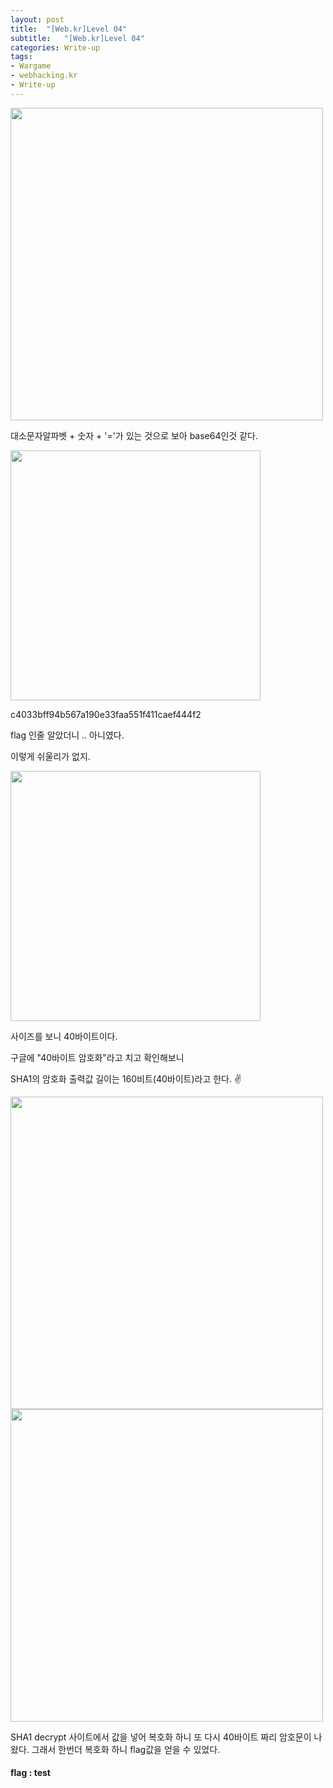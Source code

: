 ```yaml
---
layout: post
title:  "[Web.kr]Level 04"
subtitle:   "[Web.kr]Level 04"
categories: Write-up
tags:
- Wargame
- webhacking.kr
- Write-up
---
```


<img src="http://eliez3r.synology.me/assets/img/writeup/webkr/Level 04/637DD772-03E3-4FB0-BB79-4D2A60193796.png" width="500px">

대소문자알파벳 + 숫자 + '='가 있는 것으로 보아 base64인것 같다.

<img src="http://eliez3r.synology.me/assets/img/writeup/webkr/Level 04/4DC341D9-E7EB-4F0A-8D81-3D89E425E7DD.png" width="400px">



c4033bff94b567a190e33faa551f411caef444f2

flag 인줄 알았더니 .. 아니였다.

이렇게 쉬울리가 없지.

<img src="http://eliez3r.synology.me/assets/img/writeup/webkr/Level 04/E4AE081B-53C0-4BDD-99C4-3DD282568E7B.png" width="400px">

사이즈를 보니 40바이트이다.



구글에 "40바이트 암호화"라고 치고 확인해보니



SHA1의 암호화 출력값 길이는 160비트(40바이트)라고 한다. ✌️

<img src="http://eliez3r.synology.me/assets/img/writeup/webkr/Level 04/5FA5C789-0C84-4772-B611-D688BEC0DB0B.png" width="500px">

<img src="http://eliez3r.synology.me/assets/img/writeup/webkr/Level 04/8F7767DE-1DA8-4C03-83C4-49F53D930880.png" width="500px">

SHA1 decrypt 사이트에서 값을 넣어 복호화 하니 또 다시 40바이트 짜리 암호문이 나왔다. 그래서 한번더 복호화 하니 flag값을 얻을 수 있었다.



#### flag : test